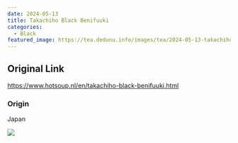 ```yaml
---
date: 2024-05-13
title: Takachiho Black Benifuuki
categories:
  - Black
featured_image: https://tea.dedunu.info/images/tea/2024-05-13-takachiho-black-benifuuki-1.jpeg
---
```


## Original Link

<https://www.hotsoup.nl/en/takachiho-black-benifuuki.html>

### Origin

Japan

![](https://tea.dedunu.info/images/tea/2024-05-13-takachiho-black-benifuuki-2.jpeg)
